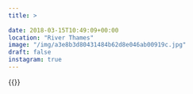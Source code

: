 ```yaml
---
title: >
  
date: 2018-03-15T10:49:09+00:00
location: "River Thames"
image: "/img/a3e8b3d80431484b62d8e046ab00919c.jpg"
draft: false
instagram: true
---
```


{{<photo src="/img/a3e8b3d80431484b62d8e046ab00919c.jpg">}}
